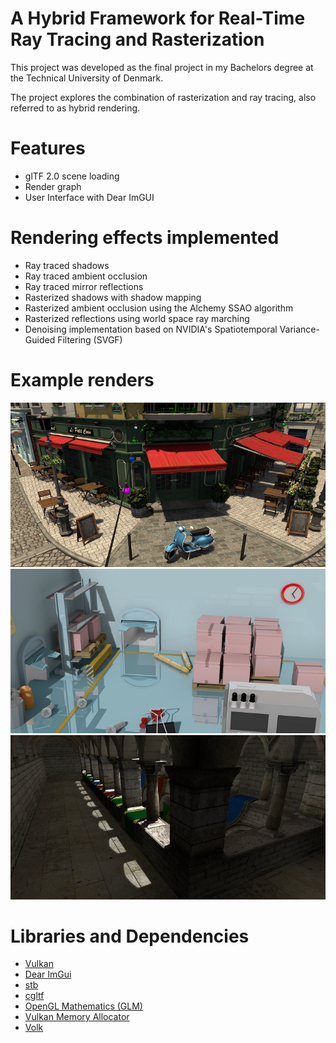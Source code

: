 # A Hybrid Framework for Real-Time Ray Tracing and Rasterization
This project was developed as the final project in my Bachelors degree at the Technical University of Denmark.

The project explores the combination of rasterization and ray tracing, also referred to as hybrid rendering.

# Features
- glTF 2.0 scene loading
- Render graph 
- User Interface with Dear ImGUI

# Rendering effects implemented
- Ray traced shadows
- Ray traced ambient occlusion
- Ray traced mirror reflections
- Rasterized shadows with shadow mapping
- Rasterized ambient occlusion using the Alchemy SSAO algorithm
- Rasterized reflections using world space ray marching
- Denoising implementation based on NVIDIA's Spatiotemporal Variance-Guided Filtering (SVGF)

# Example renders
![](media/BistroFinal.png)
![](media/PicaFinal.png)
![](media/SponzaFinal.png)

# Libraries and Dependencies
- [Vulkan](https://www.khronos.org/vulkan/)
- [Dear ImGui](https://github.com/ocornut/imgui)
- [stb](https://github.com/nothings/stb)
- [cgltf](https://github.com/jkuhlmann/cgltf)
- [OpenGL Mathematics (GLM)](https://github.com/g-truc/glm)
- [Vulkan Memory Allocator](https://github.com/GPUOpen-LibrariesAndSDKs/VulkanMemoryAllocator)
- [Volk](https://github.com/zeux/volk)